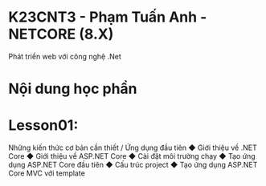 # K23CNT3 - Phạm Tuấn Anh - NETCORE (8.X)
Phát triển web với công nghệ .Net
# Nội dung học phần
# Lesson01:
Những kiến thức cơ bản cần thiết / Ứng dụng đầu tiên
◆ Giới thiệu về .NET Core
◆ Giới thiệu về ASP.NET Core
◆ Cài đặt môi trường chạy
◆ Tạo ứng dụng ASP.NET Core đầu tiên
◆ Cấu trúc project
◆ Tạo ứng dụng ASP.NET Core MVC với template
